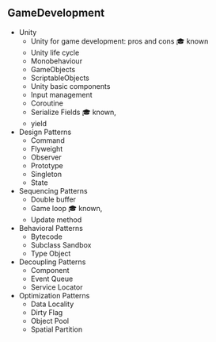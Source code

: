 ## GameDevelopment

- Unity
  - Unity for game development: pros and cons 🎓 known
  - Unity life cycle 
  - Monobehaviour 
  - GameObjects 
  - ScriptableObjects 
  - Unity basic components 
  - Input management 
  - Coroutine 
  - Serialize Fields 🎓 known,
  - yield 
- Design Patterns
  - Command 
  - Flyweight 
  - Observer 
  - Prototype 
  - Singleton 
  - State 
- Sequencing Patterns
  - Double buffer 
  - Game loop 🎓 known,
  - Update method 
- Behavioral Patterns
  - Bytecode 
  - Subclass Sandbox 
  - Type Object 
- Decoupling Patterns
  - Component 
  - Event Queue 
  - Service Locator 
- Optimization Patterns
  - Data Locality 
  - Dirty Flag 
  - Object Pool 
  - Spatial Partition 
